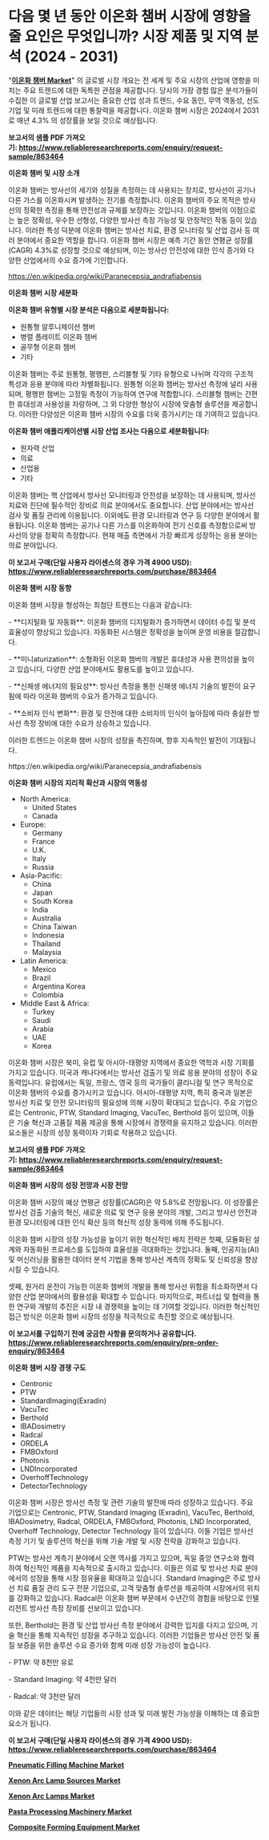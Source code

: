 <p><h1>다음 몇 년 동안 이온화 챔버 시장에 영향을 줄 요인은 무엇입니까? 시장 제품 및 지역 분석 (2024 - 2031)</h1></p><p>"<strong><a href="https://www.reliableresearchreports.com/ionisation-chamber-r863464">이온화 챔버 Market</a></strong>" 의 글로벌 시장 개요는 전 세계 및 주요 시장의 산업에 영향을 미치는 주요 트렌드에 대한 독특한 관점을 제공합니다. 당사의 가장 경험 많은 분석가들이 수집한 이 글로벌 산업 보고서는 중요한 산업 성과 트렌드, 수요 동인, 무역 역동성, 선도 기업 및 미래 트렌드에 대한 통찰력을 제공합니다. 이온화 챔버 시장은 2024에서 2031로 매년 4.3% 의 성장률을 보일 것으로 예상됩니다.</p>
<p><strong>보고서의 샘플 PDF 가져오기:&nbsp;<a href="https://www.reliableresearchreports.com/enquiry/request-sample/863464">https://www.reliableresearchreports.com/enquiry/request-sample/863464</a></strong></p>
<p><strong>이온화 챔버 및 시장 소개</strong></p>
<p><p>이온화 챔버는 방사선의 세기와 성질을 측정하는 데 사용되는 장치로, 방사선이 공기나 다른 가스를 이온화시켜 발생하는 전기를 측정합니다. 이온화 챔버의 주요 목적은 방사선의 정확한 측정을 통해 안전성과 규제를 보장하는 것입니다. 이온화 챔버의 이점으로는 높은 정확성, 우수한 선형성, 다양한 방사선 측정 가능성 및 안정적인 작동 등이 있습니다. 이러한 특성 덕분에 이온화 챔버는 방사선 치료, 환경 모니터링 및 산업 검사 등 여러 분야에서 중요한 역할을 합니다. 이온화 챔버 시장은 예측 기간 동안 연평균 성장률(CAGR) 4.3%로 성장할 것으로 예상되며, 이는 방사선 안전성에 대한 인식 증가와 다양한 산업에서의 수요 증가에 기인합니다.</p></p>
<p><a href="https://en.wikipedia.org/wiki/Paranecepsia_andrafiabensis">https://en.wikipedia.org/wiki/Paranecepsia_andrafiabensis</a></p>
<p><strong>이온화 챔버 시장 세분화</strong></p>
<p><strong>이온화 챔버 유형별 시장 분석은 다음으로 세분화됩니다:</strong></p>
<p><ul><li>원통형 알루니제이션 챔버</li><li>병렬 플레이트 이온화 챔버</li><li>골무형 이온화 챔버</li><li>기타</li></ul></p>
<p><p>이온화 챔버는 주로 원통형, 평행판, 스리블형 및 기타 유형으로 나뉘며 각각의 구조적 특성과 응용 분야에 따라 차별화됩니다. 원통형 이온화 챔버는 방사선 측정에 널리 사용되며, 평행판 챔버는 고정밀 측정이 가능하여 연구에 적합합니다. 스리블형 챔버는 간편한 휴대성과 사용성을 자랑하며, 그 외 다양한 형상이 시장에 맞춤형 솔루션을 제공합니다. 이러한 다양성은 이온화 챔버 시장의 수요를 더욱 증가시키는 데 기여하고 있습니다.</p></p>
<p><strong>이온화 챔버 애플리케이션별 시장 산업 조사는 다음으로 세분화됩니다:</strong></p>
<p><ul><li>원자력 산업</li><li>의료</li><li>산업용</li><li>기타</li></ul></p>
<p><p>이온화 챔버는 핵 산업에서 방사선 모니터링과 안전성을 보장하는 데 사용되며, 방사선 치료와 진단에 필수적인 장비로 의료 분야에서도 중요합니다. 산업 분야에서는 방사선 검사 및 품질 관리에 이용됩니다. 이외에도 환경 모니터링과 연구 등 다양한 분야에서 활용됩니다. 이온화 챔버는 공기나 다른 가스를 이온화하여 전기 신호를 측정함으로써 방사선의 양을 정확히 측정합니다. 현재 매출 측면에서 가장 빠르게 성장하는 응용 분야는 의료 분야입니다. </p></p>
<p><strong>이 보고서 구매(단일 사용자 라이센스의 경우 가격 4900 USD): <a href="https://www.reliableresearchreports.com/purchase/863464">https://www.reliableresearchreports.com/purchase/863464</a></strong></p>
<p><strong>이온화 챔버 시장 동향</strong></p>
<p><p>이온화 챔버 시장을 형성하는 최첨단 트렌드는 다음과 같습니다:</p><p>- **디지털화 및 자동화**: 이온화 챔버의 디지털화가 증가하면서 데이터 수집 및 분석 효율성이 향상되고 있습니다. 자동화된 시스템은 정확성을 높이며 운영 비용을 절감합니다.</p><p>- **미니aturization**: 소형화된 이온화 챔버의 개발은 휴대성과 사용 편의성을 높이고 있습니다, 다양한 산업 분야에서도 활용도를 높이고 있습니다.</p><p>- **신재생 에너지의 필요성**: 방사선 측정을 통한 신재생 에너지 기술의 발전이 요구됨에 따라 이온화 챔버의 수요가 증가하고 있습니다.</p><p>- **소비자 인식 변화**: 환경 및 안전에 대한 소비자의 인식이 높아짐에 따라 충실한 방사선 측정 장비에 대한 수요가 상승하고 있습니다.</p><p>이러한 트렌드는 이온화 챔버 시장의 성장을 촉진하며, 향후 지속적인 발전이 기대됩니다.</p></p>
<p>https://en.wikipedia.org/wiki/Paranecepsia_andrafiabensis</p>
<p><strong>이온화 챔버 시장의 지리적 확산과 시장의 역동성</strong></p>
<p><ul>
    <li>
        North America:
        <ul>
            <li>United States</li>
            <li>Canada</li>
        </ul>
    </li>
    <li>
        Europe:
        <ul>
            <li>Germany</li>
            <li>France</li>
            <li>U.K.</li>
            <li>Italy</li>
            <li>Russia</li>
        </ul>
    </li>
    <li>
        Asia-Pacific:
        <ul>
            <li>China</li>
            <li>Japan</li>
            <li>South Korea</li>
            <li>India</li>
            <li>Australia</li>
            <li>China Taiwan</li>
            <li>Indonesia</li>
            <li>Thailand</li>
            <li>Malaysia</li>
        </ul>
    </li>
    <li>
        Latin America:
        <ul>
            <li>Mexico</li>
            <li>Brazil</li>
            <li>Argentina Korea</li>
            <li>Colombia</li>
        </ul>
    </li>
    <li>
        Middle East & Africa:
        <ul>
            <li>Turkey</li>
            <li>Saudi</li>
            <li>Arabia</li>
            <li>UAE</li>
            <li>Korea</li>
        </ul>
    </li>
    </ul></p>
<p><p>이온화 챔버 시장은 북미, 유럽 및 아시아-태평양 지역에서 중요한 역학과 시장 기회를 가지고 있습니다. 미국과 캐나다에서는 방사선 검출기 및 의료 응용 분야의 성장이 주요 동력입니다. 유럽에서는 독일, 프랑스, 영국 등의 국가들이 클리니컬 및 연구 목적으로 이온화 챔버의 수요를 증가시키고 있습니다. 아시아-태평양 지역, 특히 중국과 일본은 방사선 치료 및 안전 모니터링의 필요성에 의해 시장이 확대되고 있습니다. 주요 기업으로는 Centronic, PTW, Standard Imaging, VacuTec, Berthold 등이 있으며, 이들은 기술 혁신과 고품질 제품 제공을 통해 시장에서 경쟁력을 유지하고 있습니다. 이러한 요소들은 시장의 성장 동력이자 기회로 작용하고 있습니다.</p></p>
<p><strong>보고서의 샘플 PDF 가져오기:&nbsp;<a href="https://www.reliableresearchreports.com/enquiry/request-sample/863464">https://www.reliableresearchreports.com/enquiry/request-sample/863464</a></strong></p>
<p><strong>이온화 챔버 시장의 성장 전망과 시장 전망</strong></p>
<p><p>이온화 챔버 시장의 예상 연평균 성장률(CAGR)은 약 5.8%로 전망됩니다. 이 성장률은 방사선 검출 기술의 혁신, 새로운 의료 및 연구 응용 분야의 개발, 그리고 방사선 안전과 환경 모니터링에 대한 인식 확산 등의 혁신적 성장 동력에 의해 주도됩니다.</p><p>이온화 챔버 시장의 성장 가능성을 높이기 위한 혁신적인 배치 전략은 첫째, 모듈화된 설계와 자동화된 프로세스를 도입하여 효율성을 극대화하는 것입니다. 둘째, 인공지능(AI) 및 머신러닝을 활용한 데이터 분석 기법을 통해 방사선 계측의 정확도 및 신뢰성을 향상시킬 수 있습니다. </p><p>셋째, 원거리 운전이 가능한 이온화 챔버의 개발을 통해 방사선 위험을 최소화하면서 다양한 산업 분야에서의 활용성을 확대할 수 있습니다. 마지막으로, 파트너십 및 협력을 통한 연구와 개발의 추진은 시장 내 경쟁력을 높이는 데 기여할 것입니다. 이러한 혁신적인 접근 방식은 이온화 챔버 시장의 성장을 적극적으로 촉진할 것으로 예상됩니다.</p></p>
<p><strong>이 보고서를 구입하기 전에 궁금한 사항을 문의하거나 공유합니다. <a href="https://www.reliableresearchreports.com/enquiry/pre-order-enquiry/863464">https://www.reliableresearchreports.com/enquiry/pre-order-enquiry/863464</a></strong></p>
<p><strong>이온화 챔버 시장 경쟁 구도</strong></p>
<p><ul><li>Centronic</li><li>PTW</li><li>StandardImaging(Exradin)</li><li>VacuTec</li><li>Berthold</li><li>IBADosimetry</li><li>Radcal</li><li>ORDELA</li><li>FMBOxford</li><li>Photonis</li><li>LNDIncorporated</li><li>OverhoffTechnology</li><li>DetectorTechnology</li></ul></p>
<p><p>이온화 챔버 시장은 방사선 측정 및 관련 기술의 발전에 따라 성장하고 있습니다. 주요 기업으로는 Centronic, PTW, Standard Imaging (Exradin), VacuTec, Berthold, IBADosimetry, Radcal, ORDELA, FMBOxford, Photonis, LND Incorporated, Overhoff Technology, Detector Technology 등이 있습니다. 이들 기업은 방사선 측정 기기 및 솔루션의 혁신을 위해 기술 개발 및 시장 전략을 강화하고 있습니다.</p><p>PTW는 방사선 계측기 분야에서 오랜 역사를 가지고 있으며, 독일 중앙 연구소와 협력하여 혁신적인 제품을 지속적으로 출시하고 있습니다. 이들은 의료 및 방사선 치료 분야에서의 성장을 통해 시장 점유율을 확대하고 있습니다. Standard Imaging은 주로 방사선 치료 품질 관리 도구 전문 기업으로, 고객 맞춤형 솔루션을 제공하여 시장에서의 위치를 강화하고 있습니다. Radcal은 이온화 챔버 부문에서 수년간의 경험을 바탕으로 인텔리전트 방사선 측정 장비를 선보이고 있습니다.</p><p>또한, Berthold는 환경 및 산업 방사선 측정 분야에서 강력한 입지를 다지고 있으며, 기술 혁신을 통해 지속적인 성장을 추구하고 있습니다. 이러한 기업들은 방사선 안전 및 품질 보증을 위한 솔루션 수요 증가와 함께 미래 성장 가능성이 높습니다.</p><p>- PTW: 약 8천만 유로</p><p>- Standard Imaging: 약 4천만 달러</p><p>- Radcal: 약 3천만 달러</p><p>이와 같은 데이터는 해당 기업들의 시장 성과 및 미래 발전 가능성을 이해하는 데 중요한 요소가 됩니다.</p></p>
<p><strong>이 보고서 구매(단일 사용자 라이센스의 경우 가격 4900 USD): <a href="https://www.reliableresearchreports.com/purchase/863464">https://www.reliableresearchreports.com/purchase/863464</a></strong></p>
<p><strong><p><a href="https://www.linkedin.com/pulse/global-pneumatic-filling-machine-industry-research-report-yysle?trackingId=U4eoBsjFTHK%2BYt7cYIswyA%3D%3D">Pneumatic Filling Machine Market</a></p><p><a href="https://github.com/petbigbeepjn/Market-Research-Report-List-1/blob/main/xenon-arc-lamp-sources-market.md">Xenon Arc Lamp Sources Market</a></p><p><a href="https://github.com/NasrinKhan99/Market-Research-Report-List-1/blob/main/xenon-arc-lamps-market.md">Xenon Arc Lamps Market</a></p><p><a href="https://issuu.com/reportprime-2/docs/pasta-processing-machinery-market-s_ce83e9707e0e3e">Pasta Processing Machinery Market</a></p><p><a href="https://issuu.com/reportprime-2/docs/composite-forming-equipment-market-_a64272ce62b86f">Composite Forming Equipment Market</a></p></strong></p>
<p></p>